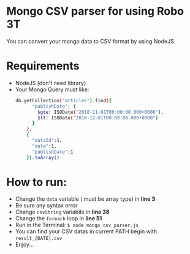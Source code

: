 # Mongo CSV parser for using Robo 3T


You can convert your mongo data to CSV format by using NodeJS.

# Requirements

  - NodeJS (don't need library)
  - Your Mongo Query must like:
    ```sh
    db.getCollection("articles").find({
          "publishDate": {
            $gte: ISODate("2018-11-01T00:00:00.000+0000"),
            $lt: ISODate("2018-12-01T00:00:00.000+0000")
          }
        },
        {
          "dataId":1,
          "data":1,
          "publishDate":1
        }).toArray()
    ```

# How to run:
  - Change the ```data``` variable ( must be array type) in **line 3**
  - Be sure any syntax error
  - Change ```csvString``` variabile in **line 38**
  - Change the ```foreach``` loop in **line 51**
  - Run in the Terminal: ``` $ node mongo_csv_parser.js ```
  - You can find your CSV datas in current PATH begin with ```result_[DATE].csv```
  - Enjoy...
